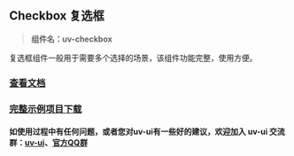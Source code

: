 ## Checkbox 复选框

> **组件名：uv-checkbox**

复选框组件一般用于需要多个选择的场景，该组件功能完整，使用方便。

### <a href="https://www.uvui.cn/components/checkbox.html" target="_blank">查看文档</a>

### [完整示例项目下载](https://ext.dcloud.net.cn/plugin?name=uv-ui)

#### 如使用过程中有任何问题，或者您对uv-ui有一些好的建议，欢迎加入 uv-ui 交流群：<a href="https://ext.dcloud.net.cn/plugin?id=12287" target="_blank">uv-ui</a>、<a href="https://www.uvui.cn/components/addQQGroup.html" target="_blank">官方QQ群</a>
